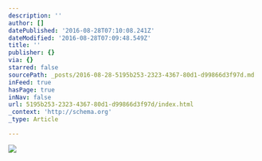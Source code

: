 ```yaml
---
description: ''
author: []
datePublished: '2016-08-28T07:10:08.241Z'
dateModified: '2016-08-28T07:09:48.549Z'
title: ''
publisher: {}
via: {}
starred: false
sourcePath: _posts/2016-08-28-5195b253-2323-4367-80d1-d99866d3f97d.md
inFeed: true
hasPage: true
inNav: false
url: 5195b253-2323-4367-80d1-d99866d3f97d/index.html
_context: 'http://schema.org'
_type: Article

---
```

![](https://the-grid-user-content.s3-us-west-2.amazonaws.com/d60f2c3e-2b6b-4db8-81e4-eab583ebfe2b.jpg)